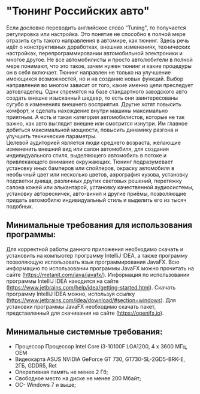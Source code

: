 # "Тюнинг Российских авто"

   Если дословно переводить английское слово "Tuning", то получается регулировка или настройка. Это понятие не способно в полной мере отразить суть такого направления в автомире, как тюнинг. Здесь речь идёт о конструктивных доработках, внешних изменениях, технических настройках, перепрограммировании автомобильной электроники и многое другое. Не все автомобилисты и просто автолюбители в полной мере понимают, что это такое, зачем нужен тюнинг и какие процедуры он в себя включает.
       Тюнинг направлен не только на улучшение имеющихся возможностей, но и на создание новых функций. Выбор направления во многом зависит от того, какие именно цели преследует автовладелец. Одни стремятся на базе стандартного заводского авто создать внешне изысканный шедевр, то есть они заинтересованы сугубо в изменениях внешнего восприятия. Другие хотят повысить комфорт, и сделать нахождение внутри машины максимально приятным. А есть и такая категория автомобилистов, которые не так важно, как авто выглядит внешне или смотрится изнутри. Им главное добиться максимальной мощности, повысить динамику разгона и улучшить технические параметры.       
        Целевой аудиторией является люди среднего возраста, желающие измененить внешний вид или салон автомобиля, для создания индивидуального стиля, выделяющего автомобиль в потоке и привлекающего внимание окружающих. Тюнинг подразумевает установку иных бамперов или спойлеров, окраску автомобиля в необычный цвет или несколько цветов, аэрография кузова, установку подсветки днища, различных других световых решений, перетяжку салона кожей или алькантарой, установку качественной аудиосистемы, установку авторесничек, авто-винил и другие приёмы, позволяющие придать автомобилю индивидуальный стиль и выделить его из тысяч подобных.

## Минимальные требования для использования программы:

 Для корректной работы данного приложения необходимо скачать и установить на компьютер программу IntelliJ IDEA,
а также программу позволяющую использовать язык программирования JavaFX. Всю информацию по использовании программы JavaFX можно прочитать на сайте 
(https://metanit.com/java/javafx/).
 Информация по использовании программы IntelliJ IDEA находится на сайте (https://www.jetbrains.com/help/idea/getting-started.html).
Скачать программу IntelliJ IDEA можно, используя ссылку (https://www.jetbrains.com/idea/download/#section=windows).
Для установки программы JavaFX необходимо скачать пакет, представленный для скачивания на сайте (https://openjfx.io).

## Минимальные системные требования:
* Процессор Процессор Intel Core i3-10100F LGA1200, 4 x 3600 МГц, OEM
* Видеокарта  ASUS NVIDIA GeForce GT 730, GT730-SL-2GD5-BRK-E, 2ГБ, GDDR5, Ret
* Оперативная память не менее 2 Гб;
* Свободное место на диске не менее 200 Мбайт;
* ОС- Windows 7 и выше;
